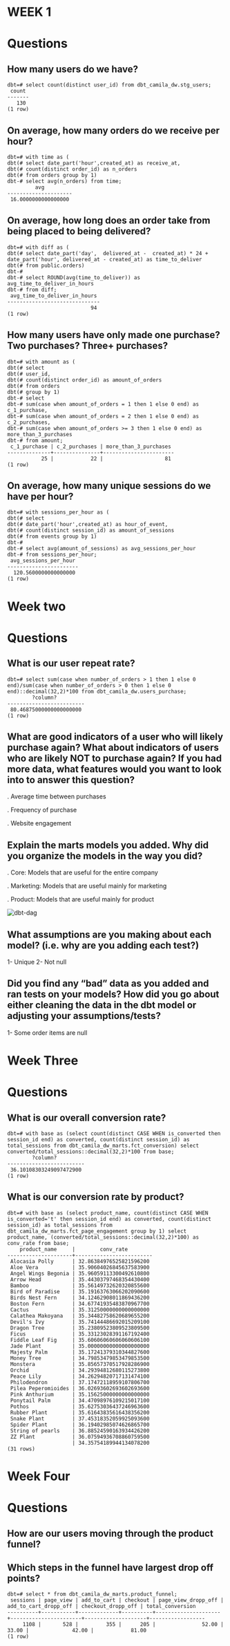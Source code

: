 # WEEK 1 
# Questions
## How many users do we have?
```
dbt=# select count(distinct user_id) from dbt_camila_dw.stg_users;
 count 
-------
   130
(1 row)
```
## On average, how many orders do we receive per hour?
```
dbt=# with time as (
dbt(# select date_part('hour',created_at) as receive_at,
dbt(# count(distinct order_id) as n_orders
dbt(# from orders group by 1)
dbt-# select avg(n_orders) from time;
         avg         
---------------------
 16.0000000000000000
```
## On average, how long does an order take from being placed to being delivered?
```
dbt=# with diff as (
dbt(# select date_part('day',  delivered_at -  created_at) * 24 + date_part('hour', delivered_at - created_at) as time_to_deliver
dbt(# from public.orders)  
dbt-# 
dbt-# select ROUND(avg(time_to_deliver)) as avg_time_to_deliver_in_hours
dbt-# from diff;
 avg_time_to_deliver_in_hours 
------------------------------
                           94
(1 row)
```
## How many users have only made one purchase? Two purchases? Three+ purchases?
```
dbt=# with amount as (
dbt(# select 
dbt(# user_id, 
dbt(# count(distinct order_id) as amount_of_orders
dbt(# from orders 
dbt(# group by 1)
dbt-# select 
dbt-# sum(case when amount_of_orders = 1 then 1 else 0 end) as c_1_purchase,
dbt-# sum(case when amount_of_orders = 2 then 1 else 0 end) as c_2_purchases,
dbt-# sum(case when amount_of_orders >= 3 then 1 else 0 end) as more_than_3_purchases
dbt-# from amount;
 c_1_purchase | c_2_purchases | more_than_3_purchases 
--------------+---------------+-----------------------
           25 |            22 |                    81
(1 row)
```
## On average, how many unique sessions do we have per hour?
```
dbt=# with sessions_per_hour as (
dbt(# select  
dbt(# date_part('hour',created_at) as hour_of_event, 
dbt(# count(distinct session_id) as amount_of_sessions 
dbt(# from events group by 1)
dbt-# 
dbt-# select avg(amount_of_sessions) as avg_sessions_per_hour
dbt-# from sessions_per_hour;
 avg_sessions_per_hour 
-----------------------
  120.5600000000000000
(1 row)
```

# Week two 
# Questions 
## What is our user repeat rate?
```
dbt=# select sum(case when number_of_orders > 1 then 1 else 0 end)/sum(case when number_of_orders > 0 then 1 else 0 end)::decimal(32,2)*100 from dbt_camila_dw.users_purchase;
        ?column?         
-------------------------
 80.46875000000000000000
(1 row)

```
## What are good indicators of a user who will likely purchase again? What about indicators of users who are likely NOT to purchase again? If you had more data, what features would you want to look into to answer this question?

. Average time between purchases 

. Frequency of purchase

. Website engagement 

## Explain the marts models you added. Why did you organize the models in the way you did?

. Core: Models that are useful for the entire company 

. Marketing: Models that are useful mainly for marketing

. Product:  Models that are useful mainly for product

![dbt-dag](https://user-images.githubusercontent.com/94656689/144169369-1a7b685a-61dd-4cd7-8bd3-785ea307abbb.png)

## What assumptions are you making about each model? (i.e. why are you adding each test?)

1- Unique 
2- Not null
## Did you find any “bad” data as you added and ran tests on your models? How did you go about either cleaning the data in the dbt model or adjusting your assumptions/tests?

1- Some order items are null 

# Week Three
# Questions
## What is our overall conversion rate?
```
dbt=# with base as (select count(distinct CASE WHEN is_converted then session_id end) as converted, count(distinct session_id) as total_sessions from dbt_camila_dw_marts.fct_conversion) select converted/total_sessions::decimal(32,2)*100 from base;
        ?column?         
-------------------------
 36.10108303249097472900
(1 row)
```
## What is our conversion rate by product?
```
dbt=# with base as (select product_name, count(distinct CASE WHEN is_converted='t' then session_id end) as converted, count(distinct session_id) as total_sessions from dbt_camila_dw_marts.fct_page_engagement group by 1) select product_name, (converted/total_sessions::decimal(32,2)*100) as conv_rate from base;
    product_name     |        conv_rate        
---------------------+-------------------------
 Alocasia Polly      | 32.86384976525821596200
 Aloe Vera           | 35.90604026845637583900
 Angel Wings Begonia | 35.96059113300492610800
 Arrow Head          | 35.44303797468354430400
 Bamboo              | 35.56149732620320855600
 Bird of Paradise    | 35.19163763066202090600
 Birds Nest Fern     | 34.12462908011869436200
 Boston Fern         | 34.67741935483870967700
 Cactus              | 35.31250000000000000000
 Calathea Makoyana   | 35.34482758620689655200
 Devil's Ivy         | 35.74144486692015209100
 Dragon Tree         | 35.23809523809523809500
 Ficus               | 35.33123028391167192400
 Fiddle Leaf Fig     | 35.60606060606060606100
 Jade Plant          | 35.00000000000000000000
 Majesty Palm        | 35.17241379310344827600
 Money Tree          | 34.79853479853479853500
 Monstera            | 35.85657370517928286900
 Orchid              | 34.29394812680115273800
 Peace Lily          | 34.26294820717131474100
 Philodendron        | 37.17472118959107806700
 Pilea Peperomioides | 36.02693602693602693600
 Pink Anthurium      | 35.15625000000000000000
 Ponytail Palm       | 34.47098976109215017100
 Pothos              | 35.62753036437246963600
 Rubber Plant        | 35.61643835616438356200
 Snake Plant         | 37.45318352059925093600
 Spider Plant        | 36.19402985074626865700
 String of pearls    | 36.88524590163934426200
 ZZ Plant            | 36.07594936708860759500
                     | 34.35754189944134078200
(31 rows)
```

# Week Four
# Questions
## How are our users moving through the product funnel?
## Which steps in the funnel have largest drop off points?
```
dbt=# select * from dbt_camila_dw_marts.product_funnel;
 sessions | page_view | add_to_cart | checkout | page_view_dropp_off | add_to_cart_dropp_off | checkout_dropp_off | total_conversion 
----------+-----------+-------------+----------+---------------------+-----------------------+--------------------+------------------
     1108 |       528 |         355 |      205 |               52.00 |                 33.00 |              42.00 |            81.00
(1 row)

```